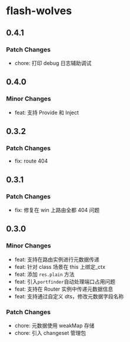 # flash-wolves

## 0.4.1

### Patch Changes

- chore: 打印 debug 日志辅助调试

## 0.4.0

### Minor Changes

- feat: 支持 Provide 和 Inject

## 0.3.2

### Patch Changes

- fix: route 404

## 0.3.1

### Patch Changes

- fix: 修复在 win 上路由全都 404 问题

## 0.3.0

### Minor Changes

- feat: 支持在路由实例进行元数据传递
- feat: 针对 class 场景在 this 上绑定\_ctx
- feat: 添加 `res.plain` 方法
- feat: 引入`portfinder`自动处理端口占用问题
- feat: 支持在 Router 实例中传递元数据信息
- feat: 支持通过自定义 dts，修改元数据字段名称

### Patch Changes

- chore: 元数据使用 weakMap 存储
- chore: 引入 changeset 管理包
